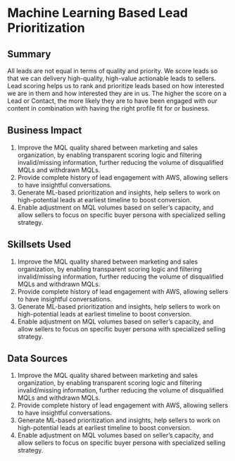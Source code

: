 <!-- Title -->
<h1 align="left">Machine Learning Based Lead Prioritization </h1>


<h2 align="left">Summary </h2>

All leads are not equal in terms of quality and priority.  We score leads so that we can delivery high-quality, high-value actionable leads to sellers.  Lead scoring helps us to rank and prioritize leads based on how interested we are in them and how interested they are in us.  The higher the score on a Lead or Contact, the more likely they are to have been engaged with our content in combination with having the right profile fit for or business.

<h2 align="left">Business Impact </h2>

1.	Improve the MQL quality shared between marketing and sales organization, by enabling transparent scoring logic and filtering invalid/missing information, further reducing the volume of disqualified MQLs and withdrawn MQLs.
2.	Provide complete history of lead engagement with AWS, allowing sellers to have insightful conversations.
3.	Generate ML-based prioritization and insights, help sellers to work on high-potential leads at earliest timeline to boost conversion.
4.	Enable adjustment on MQL volumes based on seller’s capacity, and allow sellers to focus on specific buyer persona with specialized selling strategy.

<h2 align="left">Skillsets Used </h2>

1.	Improve the MQL quality shared between marketing and sales organization, by enabling transparent scoring logic and filtering invalid/missing information, further reducing the volume of disqualified MQLs and withdrawn MQLs.
2.	Provide complete history of lead engagement with AWS, allowing sellers to have insightful conversations.
3.	Generate ML-based prioritization and insights, help sellers to work on high-potential leads at earliest timeline to boost conversion.
4.	Enable adjustment on MQL volumes based on seller’s capacity, and allow sellers to focus on specific buyer persona with specialized selling strategy.

<h2 align="left">Data Sources </h2>

1.	Improve the MQL quality shared between marketing and sales organization, by enabling transparent scoring logic and filtering invalid/missing information, further reducing the volume of disqualified MQLs and withdrawn MQLs.
2.	Provide complete history of lead engagement with AWS, allowing sellers to have insightful conversations.
3.	Generate ML-based prioritization and insights, help sellers to work on high-potential leads at earliest timeline to boost conversion.
4.	Enable adjustment on MQL volumes based on seller’s capacity, and allow sellers to focus on specific buyer persona with specialized selling strategy.
